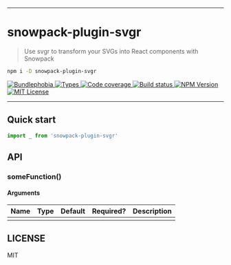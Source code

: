 <hr/>

# snowpack-plugin-svgr

> Use svgr to transform your SVGs into React components with Snowpack

```sh
npm i -D snowpack-plugin-svgr
```

<p>
  <a href="https://bundlephobia.com/result?p=snowpack-plugin-svgr">
    <img alt="Bundlephobia" src="https://img.shields.io/bundlephobia/minzip/snowpack-plugin-svgr?style=for-the-badge&labelColor=24292e">
  </a>
  <a aria-label="Types" href="https://www.npmjs.com/package/snowpack-plugin-svgr">
    <img alt="Types" src="https://img.shields.io/npm/types/snowpack-plugin-svgr?style=for-the-badge&labelColor=24292e">
  </a>
  <a aria-label="Code coverage report" href="https://codecov.io/gh/jaredLunde/snowpack-plugin-svgr">
    <img alt="Code coverage" src="https://img.shields.io/codecov/c/gh/jaredLunde/snowpack-plugin-svgr?style=for-the-badge&labelColor=24292e">
  </a>
  <a aria-label="Build status" href="https://travis-ci.com/jaredLunde/snowpack-plugin-svgr">
    <img alt="Build status" src="https://img.shields.io/travis/com/jaredLunde/snowpack-plugin-svgr?style=for-the-badge&labelColor=24292e">
  </a>
  <a aria-label="NPM version" href="https://www.npmjs.com/package/snowpack-plugin-svgr">
    <img alt="NPM Version" src="https://img.shields.io/npm/v/snowpack-plugin-svgr?style=for-the-badge&labelColor=24292e">
  </a>
  <a aria-label="License" href="https://jaredlunde.mit-license.org/">
    <img alt="MIT License" src="https://img.shields.io/npm/l/snowpack-plugin-svgr?style=for-the-badge&labelColor=24292e">
  </a>
</p>

---

## Quick start

```js
import _ from 'snowpack-plugin-svgr'
```

## API

### someFunction()

#### Arguments

| Name | Type | Default | Required? | Description |
| ---- | ---- | ------- | --------- | ----------- |
|      |      |         |           |             |

## LICENSE

MIT
